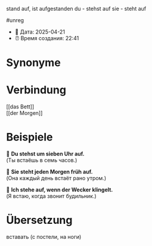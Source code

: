 stand auf, ist aufgestanden
du - stehst auf
sie - steht auf

#unreg
- 📍 Дата: 2025-04-21
- ⏰ Время создания: 22:41
# Synonyme

# Verbindung 
[[das Bett]]  
[[der Morgen]]
# Beispiele
🔹 **Du stehst um sieben Uhr auf.**  
(Ты встаёшь в семь часов.)

🔹 **Sie steht jeden Morgen früh auf.**  
(Она каждый день встаёт рано утром.)

🔹 **Ich stehe auf, wenn **der Wecker** klingelt.**  
(Я встаю, когда звонит будильник.)
# Übersetzung
вставать (с постели, на ноги)